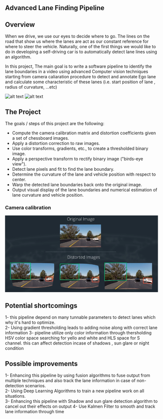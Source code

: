 ## **Advanced Lane Finding Pipeline** 

[//]: # (Image References)

[image1]: ./calibration_test/comb_calibration3.jpg "Calibration output sample 1"
[image2]: ./calibration_test/comb_calibration17.jpg "Calibration output sample 2"
[image3]: ./output_images/test1_final.png "Final output of Test 1 Image"
[image4]: ./output_images/test1_binary.png "Binary output of thresholding Test 1 Image"
[image5]: ./output_images/test1_binary_wrapped.png "apply prespective transformation on Binary output of thresholding Test 1 Image"
[image6]: ./output_images/test1_search_area.png "search area in Test 1 Image"
[image7]: ./output_images/test4_final.png "Final output of Test 4 Image"
[image8]: ./output_images/test6_final.png "Final output of Test 4 Image"
[image9]: ./output_images/straight_lines1_final.png "Final output of straight lines 1 Image"
[image10]: ./output_images/straight_lines2_final.png "Final output of straight lines 2 Image"
[image11]: ./readme_images/camera_distorsion.png "Camera Distortion Problem"
[image12]: ./readme_images/curvature.jpg "Lane Polynomial equation"


Overview
---

When we drive, we use our eyes to decide where to go.  The lines on the road that show us where the lanes are act as our constant reference for where to steer the vehicle.  Naturally, one of the first things we would like to do in developing a self-driving car is to automatically detect lane lines using an algorithm.

In this project, The main goal is to write a software pipeline to identify the lane boundaries in a video using advanced Computer vision techniques starting from camera caliaration procedure to detect and annotate Ego lane and calculate some characteristic of these lanes (i.e. start position of lane , radius of curvature, ...etc)

![alt text][image9] 
![alt text][image7]

The Project
---
The goals / steps of this project are the following:

* Compute the camera calibration matrix and distortion coefficients given a set of chessboard images.
* Apply a distortion correction to raw images.
* Use color transforms, gradients, etc., to create a thresholded binary image.
* Apply a perspective transform to rectify binary image ("birds-eye view").
* Detect lane pixels and fit to find the lane boundary.
* Determine the curvature of the lane and vehicle position with respect to center.
* Warp the detected lane boundaries back onto the original image.
* Output visual display of the lane boundaries and numerical estimation of lane curvature and vehicle position.



### **Camera calibration**
![alt text][image11]












Potential shortcomings
---
1- this pipeline depend on many tunnable parameters to detect lanes which why it's hard to optimize.  
2- Using gradient thresholding leads to adding noise along with correct lane information 
3- pipeline utilize only color information through thersholding HSV color space searching for yello and white and HLS space for S channel. this can affect detection incase of shadows , sun glare or night condition  


Possible improvements
---
1- Enhancing this pipeline by using fusion algorithms to fuse output from multiple techniques and also track the lane information in case of non-detection scenarios.  
2- Using Deep Learning Algorithms to train a new pipeline work on all situations.   
3- Enhancing this pipeline with Shadow and sun glare detection algorithm to cancel out their effects on output
4- Use Kalmen Filter to smooth and track lane information through time 

